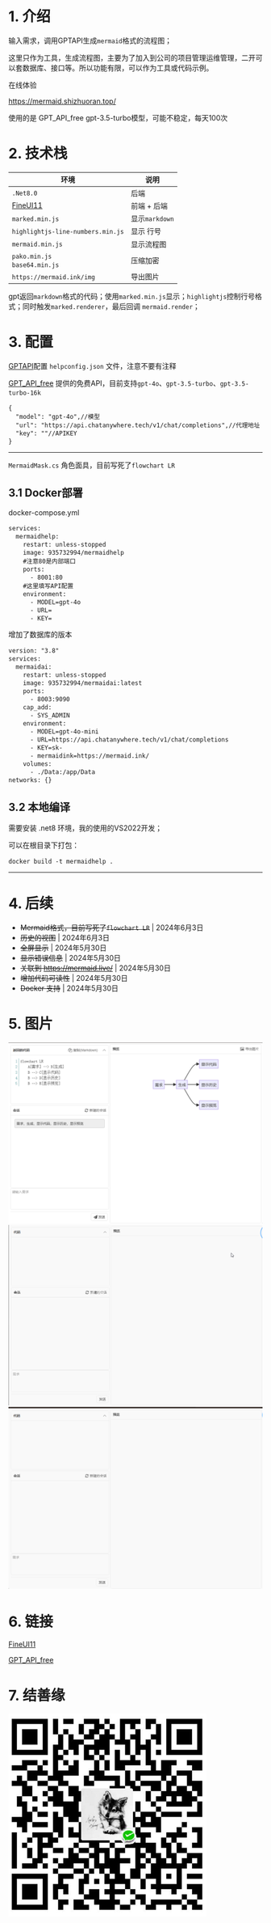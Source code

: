 # 1. 介绍

输入需求，调用GPTAPI生成`mermaid`格式的流程图；

这里只作为工具，生成流程图，主要为了加入到公司的项目管理运维管理，二开可以套数据库、接口等。所以功能有限，可以作为工具或代码示例。

在线体验

https://mermaid.shizhuoran.top/

使用的是 GPT_API_free gpt-3.5-turbo模型，可能不稳定，每天100次


# 2. 技术栈

环境|说明
-|-
`.Net8.0` | 后端
[FineUI11](https://fineui.com/fans/)|前端 + 后端
`marked.min.js`|显示`markdown`
`highlightjs-line-numbers.min.js`|显示 行号
`mermaid.min.js`|显示流程图
`pako.min.js`<br/>`base64.min.js`|压缩加密
`https://mermaid.ink/img` | 导出图片

gpt返回`markdown`格式的代码；使用`marked.min.js`显示；`highlightjs`控制行号格式；同时触发`marked.renderer`，最后回调 `mermaid.render`；


# 3. 配置

[GPTAPI](https://gitcode.com/chatanywhere/GPT_API_free/overview?tab=readme-ov-file&utm_source=csdn_github_accelerator&isLogin=1)配置 `helpconfig.json` 文件，注意不要有注释

[GPT_API_free](https://gitcode.com/chatanywhere/GPT_API_free/overview?tab=readme-ov-file&utm_source=csdn_github_accelerator&isLogin=1) 提供的免费API，目前支持`gpt-4o`、`gpt-3.5-turbo`、`gpt-3.5-turbo-16k`

```
{
  "model": "gpt-4o",//模型
  "url": "https://api.chatanywhere.tech/v1/chat/completions",//代理地址
  "key": ""//APIKEY
}
```

***
`MermaidMask.cs` 角色面具，目前写死了`flowchart LR`

## 3.1 Docker部署

docker-compose.yml

```
services:
  mermaidhelp:
    restart: unless-stopped
    image: 935732994/mermaidhelp
    #注意80是内部端口
    ports:
      - 8001:80
    #这里填写API配置
    environment:
      - MODEL=gpt-4o
      - URL=
      - KEY=
```

增加了数据库的版本

```
version: "3.8"
services:
  mermaidai:
    restart: unless-stopped
    image: 935732994/mermaidai:latest
    ports:
      - 8003:9090
    cap_add:
      - SYS_ADMIN
    environment:
      - MODEL=gpt-4o-mini
      - URL=https://api.chatanywhere.tech/v1/chat/completions
      - KEY=sk-
      - mermaidink=https://mermaid.ink/
    volumes:
      - ./Data:/app/Data
networks: {}
```

## 3.2 本地编译

需要安装 .net8 环境，我的使用的VS2022开发；

可以在根目录下打包：
```
docker build -t mermaidhelp .
```

---
# 4. 后续

- ~~Mermaid格式，目前写死了`flowchart LR`~~ | 2024年6月3日
- ~~历史的视图~~ | 2024年6月3日
- ~~全屏显示~~ | 2024年5月30日
- ~~显示错误信息~~ | 2024年5月30日
- ~~关联到 https://mermaid.live/~~ | 2024年5月30日
- ~~增加代码可读性~~  |  2024年5月30日
- ~~Docker 支持~~ |  2024年5月30日

# 5. 图片
![](images/01.png)
![](images/02.gif)
![](images/03.gif)

# 6. 链接

[FineUI11](https://fineui.com/fans/)

[GPT_API_free](https://gitcode.com/chatanywhere/GPT_API_free/overview?tab=readme-ov-file&utm_source=csdn_github_accelerator&isLogin=1)

# 7. 结善缘

![](images/04.png) 

 
